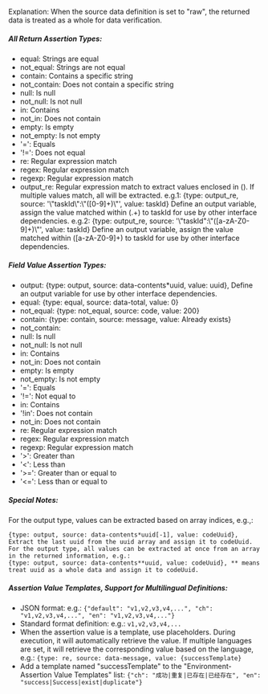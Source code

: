 Explanation:
When the source data definition is set to "raw", the returned data is treated as a whole for data verification.

##### All Return Assertion Types:
- equal: Strings are equal
- not_equal: Strings are not equal
- contain: Contains a specific string
- not_contain: Does not contain a specific string
- null: Is null
- not_null: Is not null
- in: Contains
- not_in: Does not contain
- empty: Is empty
- not_empty: Is not empty
- '=': Equals
- '!=': Does not equal
- re: Regular expression match
- regex: Regular expression match
- regexp: Regular expression match
- output_re: Regular expression match to extract values enclosed in (). If multiple values match, all will be extracted.
    e.g.1: {type: output_re, source: '\\"taskId\\":\\"([0-9]+)\\"', value: taskId}
    Define an output variable, assign the value matched within (.+) to taskId for use by other interface dependencies.
    e.g.2: {type: output_re, source: '\\"taskId\":\\"([a-zA-Z0-9]+)\\"', value: taskId}
    Define an output variable, assign the value matched within ([a-zA-Z0-9]+) to taskId for use by other interface dependencies.

##### Field Value Assertion Types:
- output: {type: output, source: data-contents*uuid, value: uuid}, Define an output variable for use by other interface dependencies.
- equal: {type: equal, source: data-total, value: 0}
- not_equal: {type: not_equal, source: code, value: 200}
- contain: {type: contain, source: message, value: Already exists}
- not_contain:
- null: Is null
- not_null: Is not null
- in: Contains
- not_in: Does not contain
- empty: Is empty
- not_empty: Is not empty
- '=': Equals
- '!=': Not equal to
- in: Contains
- '!in': Does not contain
- not_in: Does not contain
- re: Regular expression match
- regex: Regular expression match
- regexp: Regular expression match
- '>': Greater than
- '<': Less than
- '>=': Greater than or equal to
- '<=': Less than or equal to

##### Special Notes:
For the output type, values can be extracted based on array indices, e.g.,:
```
{type: output, source: data-contents*uuid[-1], value: codeUuid}, Extract the last uuid from the uuid array and assign it to codeUuid.
For the output type, all values can be extracted at once from an array in the returned information, e.g.:
{type: output, source: data-contents**uuid, value: codeUuid}, ** means treat uuid as a whole data and assign it to codeUuid.
```

##### Assertion Value Templates, Support for Multilingual Definitions:
- JSON format: e.g.:
```{"default": "v1,v2,v3,v4,...", "ch": "v1,v2,v3,v4,...", "en": "v1,v2,v3,v4,..."}```
- Standard format definition: e.g.:
```v1,v2,v3,v4,...```
- When the assertion value is a template, use placeholders. During execution, it will automatically retrieve the value. If multiple languages are set, it will retrieve the corresponding value based on the language, e.g.:
```{type: re, source: data-message, value: {successTemplate}```
- Add a template named "successTemplate" to the "Environment-Assertion Value Templates" list:
  ```{"ch": "成功|重复|已存在|已经存在", "en": "success|Success|exist|duplicate"}```